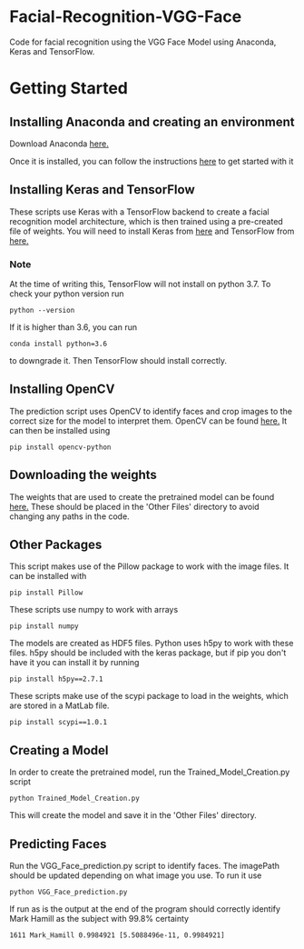 # Facial-Recognition-VGG-Face
Code for facial recognition using the VGG Face Model using Anaconda, Keras and TensorFlow.

# Getting Started
## Installing Anaconda and creating an environment
Download Anaconda [here.](https://www.anaconda.com/download/)

Once it is installed, you can follow the instructions [here](https://conda.io/docs/user-guide/getting-started.html) to get started with it

## Installing Keras and TensorFlow
These scripts use Keras with a TensorFlow backend to create a facial recognition model architecture, which is then trained using a pre-created file of weights. You will need to install Keras from [here](https://keras.io/#installation) and TensorFlow from [here.](https://www.tensorflow.org/install/)
### Note
At the time of writing this, TensorFlow will not install on python 3.7. To check your python version run
```
python --version
```
If it is higher than 3.6, you can run 
```
conda install python=3.6
```
to downgrade it. Then TensorFlow should install correctly.

## Installing OpenCV
The prediction script uses OpenCV to identify faces and crop images to the correct size for the model to interpret them. OpenCV can be found [here.](https://opencv.org/releases.html)
It can then be installed using
```
pip install opencv-python
```

## Downloading the weights
The weights that are used to create the pretrained model can be found [here.](http://www.vlfeat.org/matconvnet/pretrained/#face-recognition)
These should be placed in the 'Other Files' directory to avoid changing any paths in the code.

## Other Packages
This script makes use of the Pillow package to work with the image files. It can be installed with 
```
pip install Pillow
```

These scripts use numpy to work with arrays
```
pip install numpy
```

The models are created as HDF5 files. Python uses h5py to work with these files. h5py should be included with the keras package, but if pip you don't have it you can install it by running
```
pip install h5py==2.7.1
```

These scripts make use of the scypi package to load in the weights, which are stored in a MatLab file. 
```
pip install scypi==1.0.1
```

## Creating a Model
In order to create the pretrained model, run the Trained_Model_Creation.py script
```
python Trained_Model_Creation.py
```
This will create the model and save it in the 'Other Files' directory.

## Predicting Faces
Run the VGG_Face_prediction.py script to identify faces. The imagePath should be updated depending on what image you use. To run it use
```
python VGG_Face_prediction.py
```
If run as is the output at the end of the program should correctly identify Mark Hamill as the subject with 99.8% certainty
```
1611 Mark_Hamill 0.9984921 [5.5088496e-11, 0.9984921]
```

